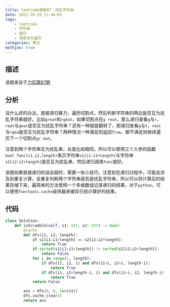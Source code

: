 ```yaml
---
title: leetcode题解87：扰乱字符串
date: 2022-10-29 11:46:03
tags:
    - leetcode
    - 字符串
    - 递归
    - 深度优先遍历
categories: 算法
mathjax: true
---
```


## 描述

该题来自于[力扣第87题](https://leetcode.cn/problems/scramble-string/)

## 分析

没什么好的办法，直接递归暴力，遍历切割点，然后判断字符串的两边是否互为扰乱字符串就好。比如`great`和`rgeat`，如果切割点在`g reat`，那么递归查看`g`与`r`，`reat`与`geat`是否互为扰乱字符串？还有一种就是翻转了，即递归查看`g`与`t`，`reat`与`rgea`是否互为扰乱字符串？两种情况一种满足则返回`True`。都不满足则继续遍历下一个切割点`gr eat`。

注意到两个字符串互为扰乱串，长度比如相同，所以可以使用三个入参的函数`bool func(i1,i2,length)`表示字符串`s1[i1:i1+length]`与字符串`s2[i2:i2+length]`是否互为扰乱串，然后递归调用`func`就好。

该题如果直接递归的话会超时，需要一些小技巧，注意到在递归过程中，可能会涉及到重复计算，会重复判断两个字符串是否是扰乱字符串，所以可以将计算后的结果存储下来，最简单的方法使用一个多维数组记录递归的结果，对于`python`，可以使用`functools.cache`装饰器来缓存已经计算好的结果。

## 代码

```python
class Solution:
    def isScramble(self, s1: str, s2: str) -> bool:
        @cache
        def dfs(i1, i2, length):
            if s1[i1:i1+length] == s2[i2:i2+length]:
                return True
            if sorted(s1[i1:i1+length]) != sorted(s2[i2:i2+length]):
                return False
            for i in range(1, length):
                if dfs(i1, i2, i) and dfs(i1+i, i2+i, length-i):
                    return True
                if dfs(i1, i2+length-i, i) and dfs(i1+i, i2, length-i):
                    return True
            return False

        ans = dfs(0, 0, len(s1))
        dfs.cache_clear()
        return ans
```